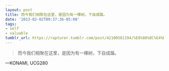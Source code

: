 ```yaml
---
layout: post
title: 而今我们相聚在这里，是因为有一棵树，下自成蹊。
date: '2013-02-02T09:37:36-05:00'
tags:
- self
- valuable
tumblr_url: https://rapturer.tumblr.com/post/42100581194/%E8%80%8C%E4%BB%8A%E6%88%91%E4%BB%AC%E7%9B%B8%E8%81%9A%E5%9C%A8%E8%BF%99%E9%87%8C%E6%98%AF%E5%9B%A0%E4%B8%BA%E6%9C%89%E4%B8%80%E6%A3%B5%E6%A0%91%E4%B8%8B%E8%87%AA%E6%88%90%E8%B9%8A
---
```

> 而今我们相聚在这里，是因为有一棵树，下自成蹊。

—KONAMI, UCG280

